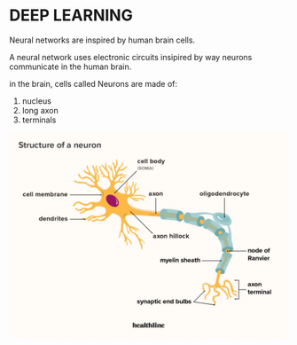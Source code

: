 # DEEP LEARNING

Neural networks are inspired by human brain cells.

A neural network uses electronic circuits insipired by way neurons communicate in the human brain.

in the brain, cells called Neurons are made of:

1. nucleus
2. long axon
3. terminals

![Neurons human neeurons](../resources/An-Easy-Guide-To-Neurons.webp)
